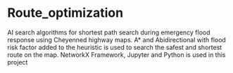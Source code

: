 # Route_optimization
AI search algorithms for shortest path search during emergency flood response using Cheyenned highway maps.
A* and Abidirectional with flood risk factor added to the heuristic is used to search the safest and shortest route on the map.
NetworkX Framework, Jupyter and Python is used in this project
